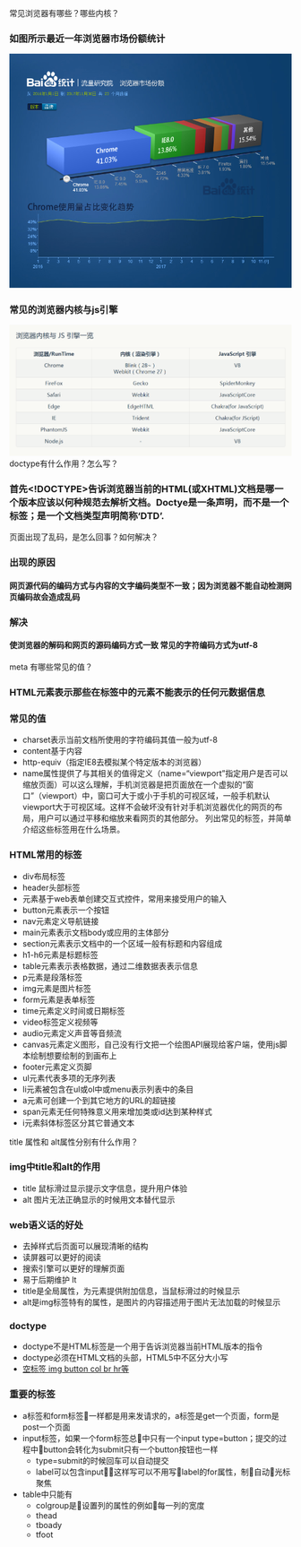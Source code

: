 常见浏览器有哪些？哪些内核？
### 如图所示最近一年浏览器市场份额统计
![图片](./img/browser.jpg)
### 常见的浏览器内核与js引擎
![图片](./img/browser_kernel.jpg)
doctype有什么作用？怎么写？
###  首先<!DOCTYPE>告诉浏览器当前的HTML(或XHTML)文档是哪一个版本应该以何种规范去解析文档。Doctye是一条声明，而不是一个标签；是一个文档类型声明简称‘DTD’.
页面出现了乱码，是怎么回事？如何解决？
### 出现的原因
#### 网页源代码的编码方式与内容的文字编码类型不一致；因为浏览器不能自动检测网页编码故会造成乱码
### 解决
#### 使浏览器的解码和网页的源码编码方式一致 常见的字符编码方式为utf-8
meta 有哪些常见的值？
### HTML<meta>元素表示那些在<head><head/>标签中的元素不能表示的任何元数据信息

### 常见的值
- charset表示当前文档所使用的字符编码其值一般为utf-8
- content基于内容
- http-equiv（指定IE8去模拟某个特定版本的浏览器）
- name属性提供了与其相关的值得定义（name=“viewport”指定用户是否可以缩放页面）可以这么理解，手机浏览器是把页面放在一个虚拟的“窗口”（viewport）中，窗口可大于或小于手机的可视区域，一般手机默认viewport大于可视区域。这样不会破坏没有针对手机浏览器优化的网页的布局，用户可以通过平移和缩放来看网页的其他部分。
列出常见的标签，并简单介绍这些标签用在什么场景。
### HTML常用的标签
- div布局标签
- header头部标签
-  元素基于web表单创建交互式控件，常用来接受用户的输入
- button元素表示一个按钮
- nav元素定义导航链接
- main元素表示文档body或应用的主体部分
- section元素表示文档中的一个区域一般有标题和内容组成
- h1-h6元素是标题标签
- table元素表示表格数据，通过二维数据表表示信息
- p元素是段落标签
- img元素是图片标签
- form元素是表单标签
- time元素定义时间或日期标签
- video标签定义视频等
- audio元素定义声音等音频流
- canvas元素定义图形，自己没有行文把一个绘图API展现给客户端，使用js脚本绘制想要绘制的到画布上
- footer元素定义页脚
- ul元素代表多项的无序列表
- li元素被包含在ul或ol中或menu表示列表中的条目
- a元素可创建一个到其它地方的URL的超链接
- span元素无任何特殊意义用来增加类或id达到某种样式
- i元素斜体标签区分其它普通文本



title 属性和 alt属性分别有什么作用？
### img中title和alt的作用
- title 鼠标滑过显示提示文字信息，提升用户体验
- alt 图片无法正确显示的时候用文本替代显示

### web语义话的好处
+ 去掉样式后页面可以展现清晰的结构
+ 读屏器可以更好的阅读
+ 搜索引擎可以更好的理解页面
+ 易于后期维护
lt
 + title是全局属性，为元素提供附加信息，当鼠标滑过的时候显示
 + alt是img标签特有的属性，是图片的内容描述用于图片无法加载的时候显示
### doctype
+ doctype不是HTML标签是一个用于告诉浏览器当前HTML版本的指令
+ doctype必须在HTML文档的头部，HTML5中不区分大小写
+ [空标签 img button col br hr等](https://developer.mozilla.org/zh-CN/docs/Glossary/%E7%A9%BA%E5%85%83%E7%B4%A0)
### 重要的标签
+ a标签和form标签一样都是用来发请求的，a标签是get一个页面，form是post一个页面
+ input标签，如果一个form标签总中只有一个input type=button；提交的过程中button会转化为submit只有一个button按钮也一样
    + type=submit的时候回车可以自动提交
    + label可以包含input，这样写可以不用写label的for属性，制自动光标聚焦
+ table中只能有
    + colgroup是设置列的属性的例如每一列的宽度
    + thead
    + tboady
    + tfoot
